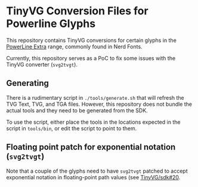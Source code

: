 # TinyVG Conversion Files for Powerline Glyphs

This repository contains TinyVG conversions for certain glyphs in the
[PowerLine Extra](https://github.com/ryanoasis/powerline-extra-symbols) range,
commonly found in Nerd Fonts.

Currently, this repository serves as a PoC to fix some issues with the TinyVG
converter (`svg2tvgt`).

## Generating

There is a rudimentary script in `./tools/generate.sh` that will refresh the
TVG Text, TVG, and TGA files. However, this repository does not bundle the
actual tools and they need to be generated from the SDK.

To use the script, either place the tools in the locations expected in the
script in `tools/bin`, or edit the script to point to them.

## Floating point patch for exponential notation (`svg2tvgt`)

Note that a couple of the glyphs need to have `svg2tvgt` patched to accept
exponential notation in floating-point path values (see
[TinyVG/sdk#20](https://github.com/TinyVG/sdk/pull/20).
